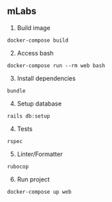 ## mLabs

1. Build image
```
docker-compose build
```

2. Access bash
```
docker-compose run --rm web bash
```

3. Install dependencies
```
bundle
```

4. Setup database
```
rails db:setup
```

4. Tests
```
rspec
```

5. Linter/Formatter
```
rubocop
```

6. Run project
```
docker-compose up web
```
